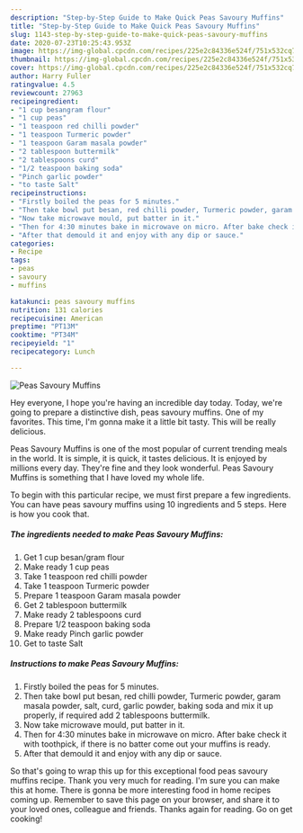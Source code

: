 ```yaml
---
description: "Step-by-Step Guide to Make Quick Peas Savoury Muffins"
title: "Step-by-Step Guide to Make Quick Peas Savoury Muffins"
slug: 1143-step-by-step-guide-to-make-quick-peas-savoury-muffins
date: 2020-07-23T10:25:43.953Z
image: https://img-global.cpcdn.com/recipes/225e2c84336e524f/751x532cq70/peas-savoury-muffins-recipe-main-photo.jpg
thumbnail: https://img-global.cpcdn.com/recipes/225e2c84336e524f/751x532cq70/peas-savoury-muffins-recipe-main-photo.jpg
cover: https://img-global.cpcdn.com/recipes/225e2c84336e524f/751x532cq70/peas-savoury-muffins-recipe-main-photo.jpg
author: Harry Fuller
ratingvalue: 4.5
reviewcount: 27963
recipeingredient:
- "1 cup besangram flour"
- "1 cup peas"
- "1 teaspoon red chilli powder"
- "1 teaspoon Turmeric powder"
- "1 teaspoon Garam masala powder"
- "2 tablespoon buttermilk"
- "2 tablespoons curd"
- "1/2 teaspoon baking soda"
- "Pinch garlic powder"
- "to taste Salt"
recipeinstructions:
- "Firstly boiled the peas for 5 minutes."
- "Then take bowl put besan, red chilli powder, Turmeric powder, garam masala powder, salt, curd, garlic powder, baking soda and mix it up properly, if required add 2 tablespoons buttermilk."
- "Now take microwave mould, put batter in it."
- "Then for 4:30 minutes bake in microwave on micro. After bake check it with toothpick, if there is no batter come out your muffins is ready."
- "After that demould it and enjoy with any dip or sauce."
categories:
- Recipe
tags:
- peas
- savoury
- muffins

katakunci: peas savoury muffins 
nutrition: 131 calories
recipecuisine: American
preptime: "PT13M"
cooktime: "PT34M"
recipeyield: "1"
recipecategory: Lunch

---
```



![Peas Savoury Muffins](https://img-global.cpcdn.com/recipes/225e2c84336e524f/751x532cq70/peas-savoury-muffins-recipe-main-photo.jpg)

Hey everyone, I hope you're having an incredible day today. Today, we're going to prepare a distinctive dish, peas savoury muffins. One of my favorites. This time, I'm gonna make it a little bit tasty. This will be really delicious.



Peas Savoury Muffins is one of the most popular of current trending meals in the world. It is simple, it is quick, it tastes delicious. It is enjoyed by millions every day. They're fine and they look wonderful. Peas Savoury Muffins is something that I have loved my whole life.


To begin with this particular recipe, we must first prepare a few ingredients. You can have peas savoury muffins using 10 ingredients and 5 steps. Here is how you cook that.

<!--inarticleads1-->

##### The ingredients needed to make Peas Savoury Muffins:

1. Get 1 cup besan/gram flour
1. Make ready 1 cup peas
1. Take 1 teaspoon red chilli powder
1. Take 1 teaspoon Turmeric powder
1. Prepare 1 teaspoon Garam masala powder
1. Get 2 tablespoon buttermilk
1. Make ready 2 tablespoons curd
1. Prepare 1/2 teaspoon baking soda
1. Make ready Pinch garlic powder
1. Get to taste Salt




<!--inarticleads2-->

##### Instructions to make Peas Savoury Muffins:

1. Firstly boiled the peas for 5 minutes.
1. Then take bowl put besan, red chilli powder, Turmeric powder, garam masala powder, salt, curd, garlic powder, baking soda and mix it up properly, if required add 2 tablespoons buttermilk.
1. Now take microwave mould, put batter in it.
1. Then for 4:30 minutes bake in microwave on micro. After bake check it with toothpick, if there is no batter come out your muffins is ready.
1. After that demould it and enjoy with any dip or sauce.




So that's going to wrap this up for this exceptional food peas savoury muffins recipe. Thank you very much for reading. I'm sure you can make this at home. There is gonna be more interesting food in home recipes coming up. Remember to save this page on your browser, and share it to your loved ones, colleague and friends. Thanks again for reading. Go on get cooking!
